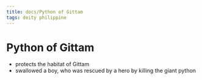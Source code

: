 ```yaml
---
title: docs/Python of Gittam
tags: deity philippine
---
```


# Python of Gittam
- protects the habitat of Gittam
- swallowed a boy, who was rescued by a hero by killing the giant python